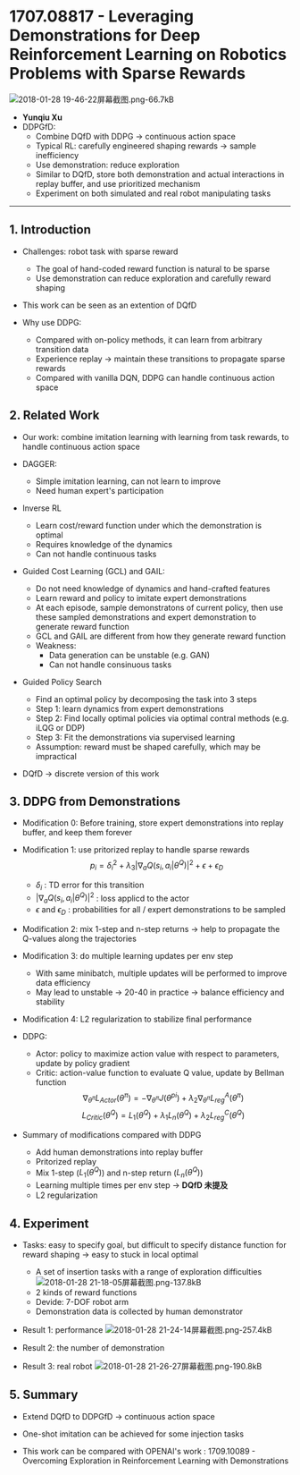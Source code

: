 ﻿# 1707.08817 - Leveraging Demonstrations for Deep Reinforcement Learning on Robotics Problems with Sparse Rewards

![2018-01-28 19-46-22屏幕截图.png-66.7kB][1]

+ **Yunqiu Xu**
+ DDPGfD:
    + Combine DQfD with DDPG $\rightarrow$ continuous action space
    + Typical RL: carefully engineered shaping rewards $\rightarrow$ sample inefficiency
    + Use demonstration: reduce exploration
    + Similar to DQfD, store both demonstration and actual interactions in replay buffer, and use prioritized mechanism
    + Experiment on both simulated and real robot manipulating tasks

---

## 1. Introduction
+ Challenges: robot task with sparse reward
    + The goal of hand-coded reward function is natural to be sparse
    + Use demonstration can reduce exploration and carefully reward shaping

+ This work can be seen as an extention of DQfD
+ Why use DDPG:
    + Compared with on-policy methods, it can learn from arbitrary transition data
    + Experience replay $\rightarrow$ maintain these transitions to propagate sparse rewards
    + Compared with vanilla DQN, DDPG can handle continuous action space
    

## 2. Related Work
+ Our work: combine imitation learning with learning from task rewards, to handle continuous action space

+ DAGGER:
    + Simple imitation learning, can not learn to improve
    + Need human expert's participation
+ Inverse RL
    + Learn cost/reward function under which the demonstration is optimal
    + Requires knowledge of the dynamics
    + Can not handle continuous tasks

+ Guided Cost Learning (GCL) and GAIL:
    + Do not need knowledge of dynamics and hand-crafted features
    + Learn reward and policy to imitate expert demonstrations
    + At each episode, sample demonstratons of current policy, then use these sampled demonstrations and expert demonstration to generate reward function
    + GCL and GAIL are different from how they generate reward function
    + Weakness:
        + Data generation can be unstable (e.g. GAN)
        + Can not handle consinuous tasks
+ Guided Policy Search
    + Find an optimal policy by decomposing the task into 3 steps
    + Step 1: learn dynamics from expert demonstrations
    + Step 2: Find locally optimal policies via optimal contral methods (e.g. iLQG or DDP)
    + Step 3: Fit the demonstrations via supervised learning
    + Assumption: reward must be shaped carefully, which may be impractical
+ DQfD $\rightarrow$ discrete version of this work

## 3. DDPG from Demonstrations
+ Modification 0: Before training, store expert demonstrations into replay buffer, and keep them forever
+ Modification 1: use pritorized replay to handle sparse rewards
$$p_i = \delta_i^2 + \lambda_3|\nabla_aQ(s_i,a_i|\theta^Q)|^2 + \epsilon + \epsilon_D$$
    + $\delta_i$ : TD error for this transition
    + $|\nabla_aQ(s_i,a_i|\theta^Q)|^2$ : loss applicd to the actor
    + $\epsilon$ and $\epsilon_D$ : probabilities for all / expert demonstrations to be sampled
+ Modification 2: mix 1-step and n-step returns $\rightarrow$ help to propagate the Q-values along the trajectories
+ Modification 3: do multiple learning updates per env step
    + With same minibatch, multiple updates will be performed to improve data efficiency
    + May lead to unstable $\rightarrow$ 20-40 in practice $\rightarrow$ balance efficiency and stability
+ Modification 4: L2 regularization to stabilize final performance

+ DDPG: 
    + Actor: policy to maximize action value with respect to parameters, update by policy gradient
    + Critic: action-value function to evaluate Q value, update by Bellman function
$$\nabla_{\theta^{\pi}}L_{Actor}(\theta^{\pi}) = -\nabla_{\theta^{\pi}}J(\theta^{pi}) + \lambda_2\nabla_{\theta^{\pi}}L_{reg}^A(\theta^{\pi})$$
$$L_{Critic}(\theta^Q) = L_1(\theta^Q) + \lambda_1L_n(\theta^Q) + \lambda_2L_{reg}^C(\theta^Q)$$

+ Summary of modifications compared with DDPG
    + Add human demonstrations into replay buffer
    + Pritorized replay
    + Mix 1-step ($L_1(\theta^Q)$) and n-step return ($L_n(\theta^Q)$)
    + Learning multiple times per env step $\rightarrow$ **DQfD 未提及**
    + L2 regularization

## 4. Experiment
+ Tasks: easy to specify goal, but difficult to specify distance function for reward shaping $\rightarrow$ easy to stuck in local optimal
    + A set of insertion tasks with a range of exploration difficulties
    ![2018-01-28 21-18-05屏幕截图.png-137.8kB][2]
    + 2 kinds of reward functions
    + Devide: 7-DOF robot arm
    + Demonstration data is collected by human demonstrator

+ Result 1: performance
![2018-01-28 21-24-14屏幕截图.png-257.4kB][3]
        
+ Result 2: the number of demonstration
+ Result 3: real robot
![2018-01-28 21-26-27屏幕截图.png-190.8kB][4]

## 5. Summary
+ Extend DQfD to DDPGfD $\rightarrow$ continuous action space
+ One-shot imitation can be achieved for some injection tasks
+ This work can be compared with OPENAI's work : 1709.10089 - Overcoming Exploration in Reinforcement Learning with Demonstrations


  [1]: http://static.zybuluo.com/VenturerXu/8o251kx6qag85t1zm4mmjqrp/2018-01-28%2019-46-22%E5%B1%8F%E5%B9%95%E6%88%AA%E5%9B%BE.png
  [2]: http://static.zybuluo.com/VenturerXu/5lu9v9aat9lxh2cqhdh8goeq/2018-01-28%2021-18-05%E5%B1%8F%E5%B9%95%E6%88%AA%E5%9B%BE.png
  [3]: http://static.zybuluo.com/VenturerXu/2i9bir2ptf3qlalabglx3zsa/2018-01-28%2021-24-14%E5%B1%8F%E5%B9%95%E6%88%AA%E5%9B%BE.png
  [4]: http://static.zybuluo.com/VenturerXu/awguk6c5ynq9hzc9f8niljn1/2018-01-28%2021-26-27%E5%B1%8F%E5%B9%95%E6%88%AA%E5%9B%BE.png